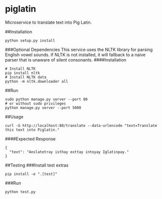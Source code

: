 # piglatin
Microservice to translate text into Pig Latin.


##Installation
```
python setup.py install
```

###Optional Dependencies
This service uses the NLTK library for parsing English vowel sounds. If NLTK is not installed, it will fallback to a naive parser that is unaware of silent consonants.
####Installation
```
# Install NLTK
pip install nltk
# Install NLTK data
python -m nltk.downloader all
```

##Run
```
sudo python manage.py server --port 80
# or without sudo privileges
python manage.py server --port 5000
```

##Usage
```
curl -G http://localhost:80/translate --data-urlencode "text=Translate this text into Piglatin."
```
####Expected Response
```
{
  "text": "Anslatetray isthay exttay intoyay Iglatinpay."
}
```

##Testing
###Install test extras
```
pip install -e ".[test]"
```
###Run
```
python test.py
```
